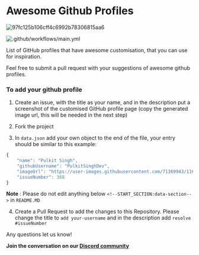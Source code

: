 # Awesome Github Profiles

![97fc125b106cff4c6992b78306815aa6](https://user-images.githubusercontent.com/71369943/116645835-47376a00-a994-11eb-9d83-b1cab039f148.gif)

![.github/workflows/main.yml](https://github.com/PUGroups/awesome-github-profiles/workflows/.github/workflows/main.yml/badge.svg)

List of GitHub profiles that have awesome customisation, that you can use for inspiration.

Feel free to submit a pull request with your suggestions of awesome github profiles.

### To add your github profile

1. Create an issue, with the title as your name, and in the description put a screenshot of the customised GitHub profile page (copy the generated image url, this will be needed in the next step)

2. Fork the project

3. In `data.json` add your own object to the end of the file, your entry should be similar to this example:

```typescript
{
    "name": "Pulkit Singh",
    "githubUsername": "PulkitSinghDev",
    "imageUrl": "https://user-images.githubusercontent.com/71369943/116645513-a8ab0900-a993-11eb-83ee-8feefe5bd608.png",
    "issueNumber": 368
}
```

**Note** : Please do not edit anything below `<!--START_SECTION:data-section-->` in `README.MD`

4. Create a Pull Request to add the changes to this Repository. Please change the title to `add your-username` and in the description add `resolve #issueNumber`

Any questions let us know!

**Join the conversation on our [Discord community](http://discord.pugroups.in)**

<!-- DO NOT EDIT THIS SECTION -->
<!--START_SECTION:data-section-->


<!--END_SECTION:data-section-->
